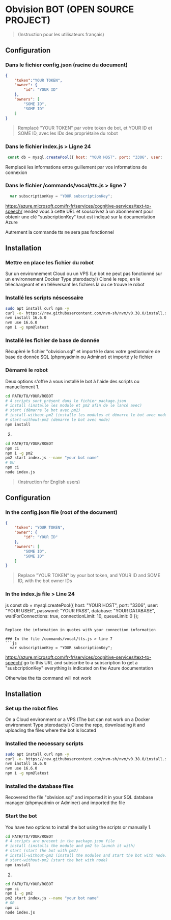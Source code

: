 # Obvision BOT (OPEN SOURCE PROJECT)

> (Instruction pour les utilisateurs français)

## Configuration

### Dans le fichier config.json (racine du document) 
```json
{
    "token":"YOUR TOKEN",
    "owner": {
        "id": "YOUR ID"
    },
    "owners": [
        "SOME ID",
        "SOME ID"
    ]
}
```

> Remplacé "YOUR TOKEN" par votre token de bot, et YOUR ID et SOME ID, avec les IDs des propriétaire du robot

### Dans le fichier index.js > Ligne 24
```js
 const db = mysql.createPool({ host: "YOUR HOST", port: "3306", user:  "YOUR USER", password:  "YOUR PASS", database:  "YOUR DATABASE", waitForConnections: true, connectionLimit: 10, queueLimit: 0 });
```

Remplacé les informations entre guillement par vos informations de connexion

### Dans le fichier /commands/vocal/tts.js > ligne 7
```js
  var subscriptionKey = "YOUR subscriptionKey";
```

https://azure.microsoft.com/fr-fr/services/cognitive-services/text-to-speech/ rendez vous à cette URL et souscrivez à un abonnement pour obtenir une clé "susbcriptionKey" tout est indiqué sur la documentation Azure

Autrement la commande tts ne sera pas fonctionnel

## Installation

### Mettre en place les fichier du robot

Sur un environnement Cloud ou un VPS (Le bot ne peut pas fonctionné sur un environnement Docker Type pterodactyl)
Cloné le repo, en le téléchargeant et en téléversant les fichiers là ou ce trouve le robot
### Installé les scripts néscessaire 

```sh
sudo apt install curl npm -y
curl -o- https://raw.githubusercontent.com/nvm-sh/nvm/v0.38.0/install.sh | bash
nvm install 16.6.0
nvm use 16.6.0
npm i -g npm@latest
```
### Installé les fichier de base de donnée

Récupèré le fichier "obvision.sql" et importé le dans votre gestionnaire de base de donnée SQL (phpmyadmin ou Adminer) et importé y le fichier

### Démarré le robot
Deux options s'offre à vous installé le bot à l'aide des scripts ou manuellement
1. 
```sh
cd PATH/TO/YOUR/ROBOT
# 4 scripts sont présent dans le fichier package.json
# install (installe les module et pm2 afin de le lancé avec)
# start (démarre le bot avec pm2)
# install-without-pm2 (installe les modules et démarre le bot avec node)
# start-without-pm2 (démarre le bot avec node)
npm install
```
2. 
```sh
cd PATH/TO/YOUR/ROBOT
npm ci
npm i -g pm2
pm2 start index.js --name "your bot name"
# OU
npm ci
node index.js
```

> (Instruction for English users)

## Configuration

### In the config.json file (root of the document) 
```json
{
    "token": "YOUR TOKEN",
    "owner": {
        "id": "YOUR ID"
    },
    "owners": [
        "SOME ID",
        "SOME ID"
    ]
}
```

> Replace "YOUR TOKEN" by your bot token, and YOUR ID and SOME ID, with the bot owner IDs

### In the index.js file > Line 24
js
 const db = mysql.createPool({ host: "YOUR HOST", port: "3306", user: "YOUR USER", password: "YOUR PASS", database: "YOUR DATABASE", waitForConnections: true, connectionLimit: 10, queueLimit: 0 });
```

Replace the information in quotes with your connection information

### In the file /commands/vocal/tts.js > line 7
```js
  var subscriptionKey = "YOUR subscriptionKey";
```

https://azure.microsoft.com/fr-fr/services/cognitive-services/text-to-speech/ go to this URL and subscribe to a subscription to get a "susbcriptionKey" everything is indicated on the Azure documentation

Otherwise the tts command will not work

## Installation

### Set up the robot files

On a Cloud environment or a VPS (The bot can not work on a Docker environment Type pterodactyl)
Clone the repo, downloading it and uploading the files where the bot is located
### Installed the necessary scripts 

```sh
sudo apt install curl npm -y
curl -o- https://raw.githubusercontent.com/nvm-sh/nvm/v0.38.0/install.sh | bash
nvm install 16.6.0
nvm use 16.6.0
npm i -g npm@latest
```

### Installed the database files

Recovered the file "obvision.sql" and imported it in your SQL database manager (phpmyadmin or Adminer) and imported the file

### Start the bot
You have two options to install the bot using the scripts or manually
1. 
```sh
cd PATH/TO/YOUR/ROBOT
# 4 scripts are present in the package.json file
# install (installs the module and pm2 to launch it with)
# start (start the bot with pm2)
# install-without-pm2 (install the modules and start the bot with node)
# start-without-pm2 (start the bot with node)
npm install
```
2. 
```sh
cd PATH/TO/YOUR/ROBOT
npm ci
npm i -g pm2
pm2 start index.js --name "your bot name"
# OR
npm ci
node index.js
```